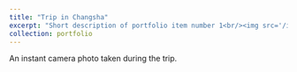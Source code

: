```yaml
---
title: "Trip in Changsha"
excerpt: "Short description of portfolio item number 1<br/><img src='/images/instant.png'>"
collection: portfolio
---
```


An instant camera photo taken during the trip.
